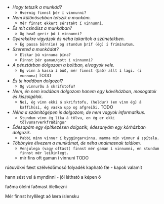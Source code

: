 

- _Hogy tetszik a munkád?_
  - `Hvernig finnst þér í vinnunni?`
- _Nem különösebben tetszik a munkám._
  - `Mér finnst ekkert sérstakt í vinnunni.`
- _És mit csinálsz a munkában?_
  - `Og hvað gerir þú í vinnunni?`
- _Gyerekekre vigyázok és néha takarítok a szünetekben._
  - `Ég passa börn(in) og stundum þríf (ég) í frímínutum.` 
- _Szereted a munkádat?_
  - `Elskar þú vinnuna þína?`
  - `Finnst þér gaman/gott í vinnunni?`
- _A pénztárban dolgozom a boltban, elvagyok vele._
  - `Ég vinn á kassa í búð, mér finnst (það) allt í lagi. (i vunnuna)` TODO
- _És te irodában dolgozol?_
  - `Og vinnurðu á skrifstofu?`
- _Nem, én nem irodában dolgozom hanem egy kávéházban, mosogatok és kiszolgálok._
  - `Nei, ég vinn ekki á skrifstofu, (heldur) (en vinn ég) á kaffihúsi, ég vaska upp og afgreiði.` TODO 
- _Néha a számítógépen is dolgozom, de nem vagyok informatikus._
  - `Stundum vinn ég líka á tölvu, en ég er ekki tölvunarverkfræðingur`
- _Édesapám egy építkezésen dolgozik, édesanyám egy kórházban dolgozik._
  - `Pabbi minn vinnur í byggingarvinnu, mamma mín vinnur á spítala.`
- _Többnyire élvezem a munkámat, de néha unalmasnak találom._
  - `Venjulega (vagy oftast) finnst mér gaman í vinnunni, en stundum finnst mér leiðinlegt.`
  - mir fins oft gaman i vinnuni TODO
 
rúðuvökvi fæst
szélvédőmosó folyadék kapható
fæ - kapok valamit


hann sést vel á myndinni - jól látható a képen ő

faðma ölelni
faðmast ölelkezni

Mér finnst hryllilegt að læra íslensku
